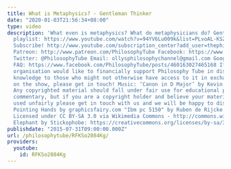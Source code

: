```yaml
---
title: What is Metaphysics? - Gentleman Thinker
date: "2020-01-03T21:56:34+08:00"
type: video
description: 'What even is metaphysics? What do metaphysicians do? Gentleman Thinker
  playlist: https://www.youtube.com/watch?v=94YV6Lu009k&list=PLvoAL-KSZ32cKobolNFwuqcPJ26cmF_11&index=1
  Subscribe! http://www.youtube.com/subscription_center?add_user=thephilosophytube
  Patreon: http://www.patreon.com/PhilosophyTube Facebook: https://www.facebook.com/PhilosophyTube?ref=hl
  Twitter: @PhilosophyTube Email: ollysphilosophychannel@gmail.com Google+: google.com/+thephilosophytube
  FAQ: https://www.facebook.com/PhilosophyTube/posts/460163027465168 If you or your
  organisation would like to financially support Philosophy Tube in distributing philosophical
  knowledge to those who might not otherwise have access to it in exchange for credits
  on the show, please get in touch! Music: ‘Canon in D Major’ by Kevin MacLeod (incompetech.com)
  Any copyrighted material should fall under fair use for educational purposes or
  commentary, but if you are a copyright holder and believe your material has been
  used unfairly please get in touch with us and we will be happy to discuss it. Assets:
  Pointing Hands by graphicsfairy.com "Ibm pc 5150" by Ruben de Rijcke - Own work.
  Licensed under CC BY-SA 3.0 via Wikimedia Commons - http://commons.wikimedia.org/wiki/File:Ibm_pc_5150.jpg#/media/File:Ibm_pc_5150.jpg
  Elephant by Stickophobe: https://creativecommons.org/licenses/by-sa/3.0/legalcode'
publishdate: "2015-07-31T09:00:00.000Z"
url: /philosophytube/RFKSo2084Kg/
providers:
  youtube:
    id: RFKSo2084Kg
---
```

